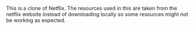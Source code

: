 
This is a clone of Netflix. The resources used in this are taken from the netflix website instead of downloading locally so some resources might not be working as expected.

